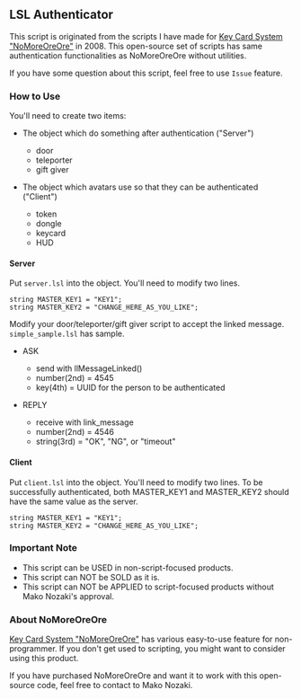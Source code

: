 
## LSL Authenticator

This script is originated from the scripts I have made for [Key Card System "NoMoreOreOre"](https://marketplace.secondlife.com/p/Key-Card-System-NoMoreOreOre/446266) in 2008. This open-source set of scripts has same authentication functionalities as NoMoreOreOre without utilities.

If you have some question about this script, feel free to use `Issue` feature.

### How to Use

You'll need to create two items:

* The object which do something after authentication ("Server")
  - door
  - teleporter
  - gift giver

* The object which avatars use so that they can be authenticated ("Client")
  - token
  - dongle
  - keycard
  - HUD

#### Server

Put `server.lsl` into the object. You'll need to modify two lines.

```lsl
string MASTER_KEY1 = "KEY1";
string MASTER_KEY2 = "CHANGE_HERE_AS_YOU_LIKE";
```

Modify your door/teleporter/gift giver script to accept the linked message.
`simple_sample.lsl` has sample.

* ASK
  - send with llMessageLinked()
  - number(2nd) = 4545
  - key(4th) = UUID for the person to be authenticated

* REPLY
  - receive with link_message
  - number(2nd) = 4546
  - string(3rd) = "OK", "NG", or "timeout"

#### Client

Put `client.lsl` into the object. You'll need to modify two lines.
To be successfully authenticated, both MASTER_KEY1 and MASTER_KEY2 should have the same value as the server.

```lsl
string MASTER_KEY1 = "KEY1";
string MASTER_KEY2 = "CHANGE_HERE_AS_YOU_LIKE";
```

### Important Note

* This script can be USED in non-script-focused products.
* This script can NOT be SOLD as it is.
* This script can NOT be APPLIED to script-focused products without Mako Nozaki's approval.

### About NoMoreOreOre

[Key Card System "NoMoreOreOre"](https://marketplace.secondlife.com/p/Key-Card-System-NoMoreOreOre/446266) has various easy-to-use feature for non-programmer. If you don't get used to scripting, you might want to consider using this product.

If you have purchased NoMoreOreOre and want it to work with this open-source code, feel free to contact to Mako Nozaki.

